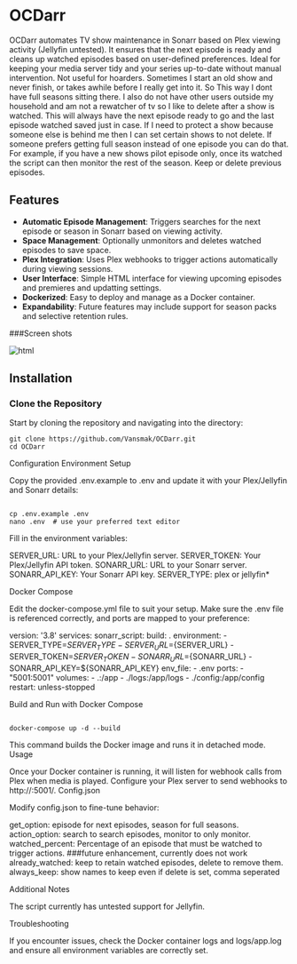 # OCDarr

OCDarr automates TV show maintenance in Sonarr based on Plex viewing activity (Jellyfin untested). It ensures that the next episode is ready and cleans up watched episodes based on user-defined preferences. Ideal for keeping your media server tidy and your series up-to-date without manual intervention. Not useful for hoarders.  Sometimes I start an old show and never finish, or takes awhile before I really get into it. So This way I dont have full seasons sitting there. I also do not have other users outside my household and am not a rewatcher of tv so I like to delete after a show is watched. This will always have the next episode ready to go and the last episode watched saved just in case.  If I need to protect a show because someone else is behind me then I can set certain shows to not delete.  If someone prefers getting full season instead of one episode you can do that. For example, if you have a new shows pilot episode only, once its watched the script can then monitor the rest of the season. Keep or delete previous episodes.  

## Features

- **Automatic Episode Management**: Triggers searches for the next episode or season in Sonarr based on viewing activity.
- **Space Management**: Optionally unmonitors and deletes watched episodes to save space.
- **Plex Integration**: Uses Plex webhooks to trigger actions automatically during viewing sessions.
- **User Interface**: Simple HTML interface for viewing upcoming episodes and premieres and updatting settings.
- **Dockerized**: Easy to deploy and manage as a Docker container.
- **Expandability**: Future features may include support for season packs and selective retention rules.

###Screen shots  

![html](https://github.com/Vansmak/OCDarr/assets/16037573/ad7fc551-c3de-452a-84f7-d5a7db4b938c)

## Installation

### Clone the Repository

Start by cloning the repository and navigating into the directory:

```
git clone https://github.com/Vansmak/OCDarr.git
cd OCDarr
```
Configuration
Environment Setup

Copy the provided .env.example to .env and update it with your Plex/Jellyfin and Sonarr details:

```

cp .env.example .env
nano .env  # use your preferred text editor
```
Fill in the environment variables:

  SERVER_URL: URL to your Plex/Jellyfin server.
  SERVER_TOKEN: Your Plex/Jellyfin API token.
  SONARR_URL: URL to your Sonarr server.
  SONARR_API_KEY: Your Sonarr API key.
  SERVER_TYPE: plex or jellyfin*

Docker Compose

Edit the docker-compose.yml file to suit your setup. Make sure the .env file is referenced correctly, and ports are mapped to your preference:



version: '3.8'
services:
  sonarr_script:
    build: .
    environment:
      - SERVER_TYPE=${SERVER_TYPE}
      - SERVER_URL=${SERVER_URL}
      - SERVER_TOKEN=${SERVER_TOKEN}
      - SONARR_URL=${SONARR_URL}
      - SONARR_API_KEY=${SONARR_API_KEY}
    env_file:
      - .env
    ports:
      - "5001:5001"
    volumes:
      - .:/app
      - ./logs:/app/logs
      - ./config:/app/config 
    restart: unless-stopped

Build and Run with Docker Compose

```

docker-compose up -d --build
```
This command builds the Docker image and runs it in detached mode.
Usage

Once your Docker container is running, it will listen for webhook calls from Plex when media is played. Configure your Plex server to send webhooks to http://<docker-host-ip>:5001/.
Config.json

Modify config.json to fine-tune behavior:

  get_option: episode for next episodes, season for full seasons.
  action_option: search to search episodes, monitor to only monitor.
  watched_percent: Percentage of an episode that must be watched to trigger actions. ###future enhancement, currently does not work
  already_watched: keep to retain watched episodes, delete to remove them.
  always_keep: show names to keep even if delete is set, comma seperated

Additional Notes

  The script currently has untested support for Jellyfin.
   
Troubleshooting

If you encounter issues, check the Docker container logs and logs/app.log and ensure all environment variables are correctly set.
